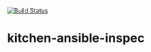 [![Build Status](https://dev.azure.com/kmue/kitchen-ansible-inspec/_apis/build/status/karstenmueller.kitchen-ansible-inspec)](https://dev.azure.com/kmue/kitchen-ansible-inspec/_build/latest?definitionId=1)

# kitchen-ansible-inspec
